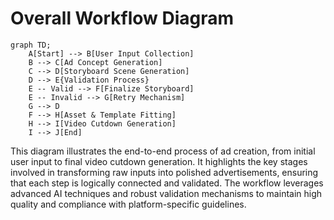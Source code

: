 # Overall Workflow Diagram

```mermaid
graph TD;
    A[Start] --> B[User Input Collection]
    B --> C[Ad Concept Generation]
    C --> D[Storyboard Scene Generation]
    D --> E{Validation Process}
    E -- Valid --> F[Finalize Storyboard]
    E -- Invalid --> G[Retry Mechanism]
    G --> D
    F --> H[Asset & Template Fitting]
    H --> I[Video Cutdown Generation]
    I --> J[End]
```

This diagram illustrates the end-to-end process of ad creation, from initial user input to final video cutdown generation. It highlights the key stages involved in transforming raw inputs into polished advertisements, ensuring that each step is logically connected and validated. The workflow leverages advanced AI techniques and robust validation mechanisms to maintain high quality and compliance with platform-specific guidelines.
